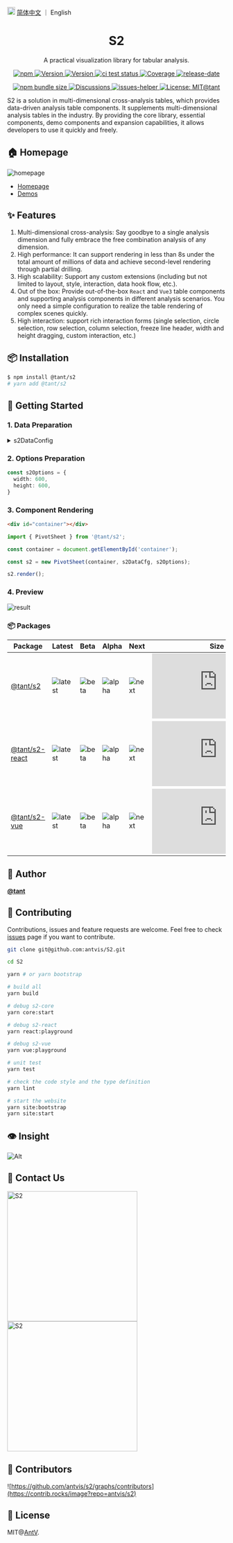 <img src="https://gw.alipayobjects.com/zos/antfincdn/R8sN%24GNdh6/language.svg" width="18">  [简体中文](./README.md) ｜
English

<h1 align="center">S2</h1>

<div align="center">

A practical visualization library for tabular analysis.

<p>
  <a href="https://www.npmjs.com/package/@tant/s2" title="npm">
    <img src="https://img.shields.io/npm/dm/@tant/s2.svg" alt="npm"/>
  </a>
  <a href="https://www.npmjs.com/package/@tant/s2" target="_blank">
    <img alt="Version" src="https://img.shields.io/npm/v/@tant/s2/latest.svg" alt="version">
  </a>
  <a href="https://www.npmjs.com/package/@tant/s2" target="_blank">
    <img alt="Version" src="https://img.shields.io/npm/v/@tant/s2/beta.svg" alt="version">
  </a>
   <a href="https://github.com/antvis/S2/actions/workflows/test.yml" target="_blank">
    <img src="https://github.com/antvis/S2/actions/workflows/test.yml/badge.svg" alt="ci test status"/>
  </a>
  <a href="https://codecov.io/gh/antvis/S2" target="_blank">
    <img src="https://codecov.io/gh/antvis/S2/branch/master/graph/badge.svg" alt="Coverage"/>
  </a>
  <a href="https://github.com/antvis/S2/releases" target="_blank">
    <img src="https://img.shields.io/github/release-date/antvis/S2" alt="release-date"/>
  </a>
</p>

<p>
  <a href="https://www.npmjs.com/package/@tant/s2" target="_blank">
    <img alt="npm bundle size" src="https://img.badgesize.io/https:/unpkg.com/@tant/s2@latest/dist/index.min.js?label=gzip%20size&compression=gzip" alt="bundle size"/>
  </a>
  <a href="https://github.com/antvis/S2/discussions" target="_blank">
    <img src="https://img.shields.io/badge/discussions-on%20github-blue" alt="Discussions"/>
  </a>
  <a href="https://github.com/actions-cool/issues-helper" target="_blank">
    <img src="https://img.shields.io/badge/using-issues--helper-blueviolet" alt="issues-helper"/>
  </a>
  <a href="https://github.com/antvis/S2/blob/master/LICENSE" target="_blank" target="_blank">
    <img alt="License: MIT@tant" src="https://img.shields.io/badge/License-MIT@tant-yellow.svg" alt="license"/>
  </a>
</p>

</div>

S2 is a solution in multi-dimensional cross-analysis tables, which provides data-driven analysis table components.
 It supplements multi-dimensional analysis tables in the industry. By providing the core library, essential components,
demo components and expansion capabilities, it allows developers to use it quickly and freely.

## 🏠 Homepage

![homepage](https://gw.alipayobjects.com/zos/antfincdn/6R5Koawk9L/huaban%2525202.png)

* [Homepage](https://s2.antv.antgroup.com/en)
* [Demos](https://s2.antv.antgroup.com/en/examples)

## ✨ Features

1. Multi-dimensional cross-analysis: Say goodbye to a single analysis dimension and fully embrace the free combination analysis of any dimension.
2. High performance: It can support rendering in less than 8s under the total amount of millions of data and achieve second-level rendering through partial drilling.
3. High scalability: Support any custom extensions (including but not limited to layout, style, interaction, data hook flow, etc.).
4. Out of the box: Provide out-of-the-box `React` and `Vue3` table components and supporting analysis components in different analysis scenarios. You only need a simple configuration to realize the table rendering
 of complex scenes quickly.
5. High interaction: support rich interaction forms (single selection, circle selection, row selection, column selection, freeze line header, width and height dragging, custom interaction, etc.)

## 📦 Installation

```bash
$ npm install @tant/s2
# yarn add @tant/s2
```

## 🔨 Getting Started

### 1. Data Preparation

<details>
  <summary>s2DataConfig</summary>

```ts
const s2DataConfig = {
  fields: {
    rows: ['province', 'city'],
    columns: ['type'],
    values: ['price'],
  },
  data: [
     {
      province: '浙江',
      city: '杭州',
      type: '笔',
      price: '1',
    },
    {
      province: '浙江',
      city: '杭州',
      type: '纸张',
      price: '2',
    },
    {
      province: '浙江',
      city: '舟山',
      type: '笔',
      price: '17',
    },
    {
      province: '浙江',
      city: '舟山',
      type: '纸张',
      price: '0.5',
    },
    {
      province: '吉林',
      city: '长春',
      type: '笔',
      price: '8',
    },
    {
      province: '吉林',
      city: '白山',
      type: '笔',
      price: '9',
    },
    {
      province: '吉林',
      city: '长春',
      type: ' 纸张',
      price: '3',
    },
    {
      province: '吉林',
      city: '白山',
      type: '纸张',
      price: '1',
    },
  ],
};
```

</details>

### 2.  Options Preparation

```ts
const s2Options = {
  width: 600,
  height: 600,
}
```

### 3. Component Rendering

```html
<div id="container"></div>
```

```ts
import { PivotSheet } from '@tant/s2';

const container = document.getElementById('container');

const s2 = new PivotSheet(container, s2DataCfg, s2Options);

s2.render();
```

### 4. Preview

![result](https://gw.alipayobjects.com/zos/antfincdn/vCukbtVNvl/616f7ef1-e626-4225-99f8-dc8f6ca630dd.png)

### 📦 Packages

| Package  | Latest   | Beta   | Alpha   | Next | Size   | Download     |
| - | - | - | - | - | - | - |
| [@tant/s2](https://github.com/antvis/S2/tree/master/packages/s2-core)        | ![latest](https://img.shields.io/npm/v/@tant/s2/latest.svg)       | ![beta](https://img.shields.io/npm/v/@tant/s2/beta.svg)       | ![alpha](https://img.shields.io/npm/v/@tant/s2/alpha.svg)   |  ![next](https://img.shields.io/npm/v/@tant/s2/next.svg)  | ![size](https://img.badgesize.io/https:/unpkg.com/@tant/s2@latest/dist/index.min.js?label=gzip%20size&compression=gzip)       | ![download](https://img.shields.io/npm/dm/@tant/s2.svg)       |
| [@tant/s2-react](https://github.com/antvis/S2/tree/master/packages/s2-react) | ![latest](https://img.shields.io/npm/v/@tant/s2-react/latest.svg) | ![beta](https://img.shields.io/npm/v/@tant/s2-react/beta.svg) | ![alpha](https://img.shields.io/npm/v/@tant/s2-react/alpha.svg) |  ![next](https://img.shields.io/npm/v/@tant/s2-react/next.svg)| ![size](https://img.badgesize.io/https:/unpkg.com/@tant/s2-react@latest/dist/index.min.js?label=gzip%20size&compression=gzip) | ![download](https://img.shields.io/npm/dm/@tant/s2-react.svg) |
| [@tant/s2-vue](https://github.com/antvis/S2/tree/master/packages/s2-vue)     | ![latest](https://img.shields.io/npm/v/@tant/s2-vue/latest.svg)   | ![beta](https://img.shields.io/npm/v/@tant/s2-vue/beta.svg)   | ![alpha](https://img.shields.io/npm/v/@tant/s2-vue/alpha.svg)  |  ![next](https://img.shields.io/npm/v/@tant/s2-vue/next.svg) | ![size](https://img.badgesize.io/https:/unpkg.com/@tant/s2-vue@latest/dist/index.min.js?label=gzip%20size&compression=gzip)   | ![download](https://img.shields.io/npm/dm/@tant/s2-vue.svg)   |

## 👤 Author

[**@tant**](https://github.com/orgs/antvis/people)

## 🤝 Contributing

Contributions, issues and feature requests are welcome.
Feel free to check [issues](https://github.com/antvis/S2/issues) page if you want to contribute.

```bash
git clone git@github.com:antvis/S2.git

cd S2

yarn # or yarn bootstrap

# build all
yarn build

# debug s2-core
yarn core:start

# debug s2-react
yarn react:playground

# debug s2-vue
yarn vue:playground

# unit test
yarn test

# check the code style and the type definition
yarn lint

# start the website
yarn site:bootstrap
yarn site:start
```

## 👁️ Insight

![Alt](https://repobeats.axiom.co/api/embed/ebb7eecb994dc0e3980044aefe43eb81302e3632.svg "Repobeats analytics image")

## 📧 Contact Us

<p>
  <a>
    <img width="300" height="auto" alt="S2" src="https://mdn.alipayobjects.com/huamei_qa8qxu/afts/img/A*2VvTSZmI4vYAAAAAAAAAAAAADmJ7AQ/original">
  </a>
  <a>
    <img width="300" height="auto" alt="S2" src="https://gw.alipayobjects.com/zos/antfincdn/v4TlwgORE/qq_qr_code.JPG">
  </a>
</p>

## 👬 Contributors

![https://github.com/antvis/s2/graphs/contributors](https://contrib.rocks/image?repo=antvis/s2)

## 📄 License

MIT@[AntV](https://github.com/antvis).
